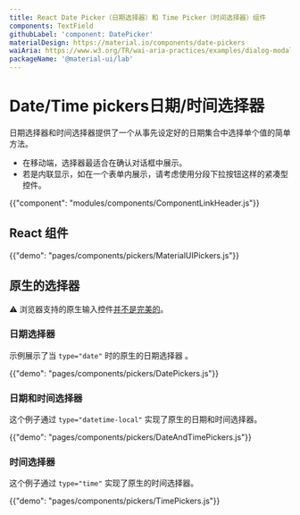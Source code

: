 ```yaml
---
title: React Date Picker（日期选择器）和 Time Picker（时间选择器）组件
components: TextField
githubLabel: 'component: DatePicker'
materialDesign: https://material.io/components/date-pickers
waiAria: https://www.w3.org/TR/wai-aria-practices/examples/dialog-modal/datepicker-dialog.html
packageName: '@material-ui/lab'
---
```


# Date/Time pickers日期/时间选择器

<p class="description">日期选择器和时间选择器提供了一个从事先设定好的日期集合中选择单个值的简单方法。</p>

- 在移动端，选择器最适合在确认对话框中展示。
- 若是内联显示，如在一个表单内展示，请考虑使用分段下拉按钮这样的紧凑型控件。

{{"component": "modules/components/ComponentLinkHeader.js"}}

## React 组件

{{"demo": "pages/components/pickers/MaterialUIPickers.js"}}

## 原生的选择器

⚠️ 浏览器支持的原生输入控件[并不是完美的](https://caniuse.com/#feat=input-datetime)。

### 日期选择器

示例展示了当 `type="date"` 时的原生的日期选择器 。

{{"demo": "pages/components/pickers/DatePickers.js"}}

### 日期和时间选择器

这个例子通过 `type="datetime-local"` 实现了原生的日期和时间选择器。

{{"demo": "pages/components/pickers/DateAndTimePickers.js"}}

### 时间选择器

这个例子通过 `type="time"` 实现了原生的时间选择器。

{{"demo": "pages/components/pickers/TimePickers.js"}}
